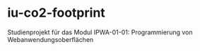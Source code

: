 # iu-co2-footprint
Studienprojekt für das Modul IPWA-01-01: Programmierung von Webanwendungsoberflächen
